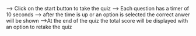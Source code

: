 --> Click on the start button to take the quiz
--> Each question has a timer of 10 seconds 
--> after the time is up or an option is selected the correct anwer will be shown
-->At the end of the quiz the total score will be displayed with an option to retake the quiz
